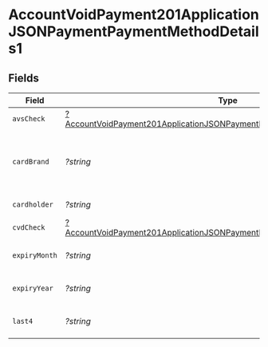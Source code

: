 # AccountVoidPayment201ApplicationJSONPaymentPaymentMethodDetails1


## Fields

| Field                                                                                                                                                                            | Type                                                                                                                                                                             | Required                                                                                                                                                                         | Description                                                                                                                                                                      | Example                                                                                                                                                                          |
| -------------------------------------------------------------------------------------------------------------------------------------------------------------------------------- | -------------------------------------------------------------------------------------------------------------------------------------------------------------------------------- | -------------------------------------------------------------------------------------------------------------------------------------------------------------------------------- | -------------------------------------------------------------------------------------------------------------------------------------------------------------------------------- | -------------------------------------------------------------------------------------------------------------------------------------------------------------------------------- |
| `avsCheck`                                                                                                                                                                       | [?AccountVoidPayment201ApplicationJSONPaymentPaymentMethodDetails1AvsCheck](../../models/operations/AccountVoidPayment201ApplicationJSONPaymentPaymentMethodDetails1AvsCheck.md) | :heavy_minus_sign:                                                                                                                                                               | N/A                                                                                                                                                                              |                                                                                                                                                                                  |
| `cardBrand`                                                                                                                                                                      | *?string*                                                                                                                                                                        | :heavy_minus_sign:                                                                                                                                                               | Card brand of the card, for example, visa, master.                                                                                                                               | visa                                                                                                                                                                             |
| `cardholder`                                                                                                                                                                     | *?string*                                                                                                                                                                        | :heavy_minus_sign:                                                                                                                                                               | Card holder name.                                                                                                                                                                | John Doe                                                                                                                                                                         |
| `cvdCheck`                                                                                                                                                                       | [?AccountVoidPayment201ApplicationJSONPaymentPaymentMethodDetails1CvdCheck](../../models/operations/AccountVoidPayment201ApplicationJSONPaymentPaymentMethodDetails1CvdCheck.md) | :heavy_minus_sign:                                                                                                                                                               | N/A                                                                                                                                                                              |                                                                                                                                                                                  |
| `expiryMonth`                                                                                                                                                                    | *?string*                                                                                                                                                                        | :heavy_minus_sign:                                                                                                                                                               | Expiration month for the card.                                                                                                                                                   | 12                                                                                                                                                                               |
| `expiryYear`                                                                                                                                                                     | *?string*                                                                                                                                                                        | :heavy_minus_sign:                                                                                                                                                               | Expiration year for the card.                                                                                                                                                    | 2023                                                                                                                                                                             |
| `last4`                                                                                                                                                                          | *?string*                                                                                                                                                                        | :heavy_minus_sign:                                                                                                                                                               | Last 4 digits of the card.                                                                                                                                                       | 3456                                                                                                                                                                             |